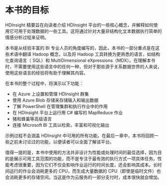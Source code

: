 # 本书的目标

HDInsight 精要旨在向读者介绍 HDInsight 平台的一些核心概念，并解释如何使用它可用于处理数据的一些工具。这将通过针对大量非结构化文本数据执行简单的情感分析过程来证明。

本书是从经验丰富的 BI 专业人员的角度编写的，因此，本书的一部分重点是在这些术语中翻译 Hadoop 概念，以及将 Hadoop 工具转换为更熟悉的语言，如结构化查询语言（ SQL）和 MultiDimensional eXpressions（MDX）。在理解本书时，不需要使用这些语言中的任何一种，但对于那些源于关系数据世界的人来说，使用这些语言的经验将有助于理解其内容。

在本书的整个过程中，将演示以下功能：

*   在 Azure 上设置和管理 HDInsight 群集
*   使用 Azure Blob 存储来存储输入和输出数据
*   了解 PowerShell 在管理集群和执行作业中的作用
*   在 HDInsight 平台上运行用 C# 编写的 MapReduce 作业
*   猪和蜂巢等高级语言
*   连接 Microsoft BI 工具以检索，丰富和可视化输出

示例过程不会涵盖 HDInsight 中可用的所有功能。在最后一章中，本书将回顾一些之前未讨论过的功能，以便读者可以全面了解该平台。

值得一提的是，本书中使用的方法并非设计为性能或处理时间的最佳选择，因为目的是展示可用工具范围的功能，而不是专注于最有效的执行方式一项具体任务。性能考虑很重要，因为它们不仅会影响作业运行的时间长度，还会影响其成本。长时间运行的作业会消耗更多的 CPU，而生成大量数据的 CPU（即使是临时文件）也会消耗更多的存储空间。当这是作为云服务的一部分支付时，成本很快就会增加。